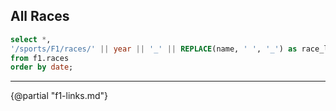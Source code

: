 ## All Races

```sql all_races
select *,
'/sports/F1/races/' || year || '_' || REPLACE(name, ' ', '_') as race_link
from f1.races
order by date;
```

<DataTable data="{all_races}" search="true" link=race_link rows=20>
    <Column id="name" title="Name" />
    <Column id="date" title="Date" />
    <Column id="url" title="Wikipedia" contentType="link" openInNewTab="true" />
</DataTable>

---

{@partial "f1-links.md"}

